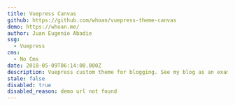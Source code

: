 ```yaml
---
title: Vuepress Canvas
github: https://github.com/whoan/vuepress-theme-canvas
demo: https://whoan.me/
author: Juan Eugenio Abadie
ssg:
  - Vuepress
cms:
  - No Cms
date: 2018-05-09T06:14:00.000Z
description: Vuepress custom theme for blogging. See my blog as an example!
stale: false
disabled: true
disabled_reason: demo url not found
---
```

